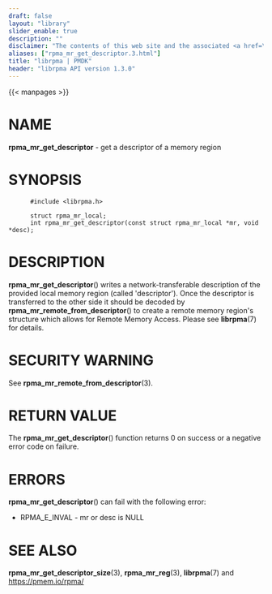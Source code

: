 ```yaml
---
draft: false
layout: "library"
slider_enable: true
description: ""
disclaimer: "The contents of this web site and the associated <a href=\"https://github.com/pmem\">GitHub repositories</a> are BSD-licensed open source."
aliases: ["rpma_mr_get_descriptor.3.html"]
title: "librpma | PMDK"
header: "librpma API version 1.3.0"
---
```

{{< manpages >}}

[comment]: <> (SPDX-License-Identifier: BSD-3-Clause)
[comment]: <> (Copyright 2020-2023, Intel Corporation)

# NAME

**rpma_mr_get_descriptor** - get a descriptor of a memory region

# SYNOPSIS

          #include <librpma.h>

          struct rpma_mr_local;
          int rpma_mr_get_descriptor(const struct rpma_mr_local *mr, void *desc);

# DESCRIPTION

**rpma_mr_get_descriptor**() writes a network-transferable description
of the provided local memory region (called \'descriptor\'). Once the
descriptor is transferred to the other side it should be decoded by
**rpma_mr_remote_from_descriptor**() to create a remote memory region\'s
structure which allows for Remote Memory Access. Please see
**librpma**(7) for details.

# SECURITY WARNING

See **rpma_mr_remote_from_descriptor**(3).

# RETURN VALUE

The **rpma_mr_get_descriptor**() function returns 0 on success or a
negative error code on failure.

# ERRORS

**rpma_mr_get_descriptor**() can fail with the following error:

-   RPMA_E\_INVAL - mr or desc is NULL

# SEE ALSO

**rpma_mr_get_descriptor_size**(3), **rpma_mr_reg**(3), **librpma**(7)
and https://pmem.io/rpma/

